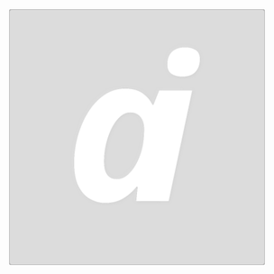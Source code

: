 <div align="center">

<a href="https://dataimago.ai/">
  <img src="ai_monogram_supreme_bg_5.svg" alt="dataimago" style="width: 90%">
</a>

</div>
